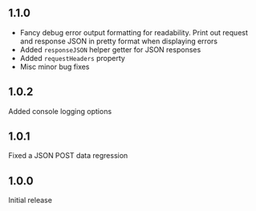 ## 1.1.0

- Fancy debug error output formatting for readability. Print out request and 
  response JSON in pretty format when displaying errors
- Added `responseJSON` helper getter for JSON responses
- Added `requestHeaders` property
- Misc minor bug fixes

## 1.0.2

Added console logging options

## 1.0.1

Fixed a JSON POST data regression

## 1.0.0

Initial release
